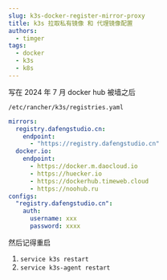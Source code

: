 ```yaml
---
slug: k3s-docker-register-mirror-proxy
title: k3s 拉取私有镜像 和 代理镜像配置
authors:
  - timger
tags:
  - docker
  - k3s
  - k8s
---
```


写在 2024 年 7 月 docker hub 被墙之后

`/etc/rancher/k3s/registries.yaml`

```yaml
mirrors:
  registry.dafengstudio.cn:
    endpoint:
      - "https://registry.dafengstudio.cn"
  docker.io:
	endpoint:
      - https://docker.m.daocloud.io
      - https://huecker.io
      - https://dockerhub.timeweb.cloud
      - https://noohub.ru
configs:
  "registry.dafengstudio.cn":
    auth:
      username: xxx
      password: xxxx
```


然后记得重启

1. `service k3s restart`
2. `service k3s-agent restart`